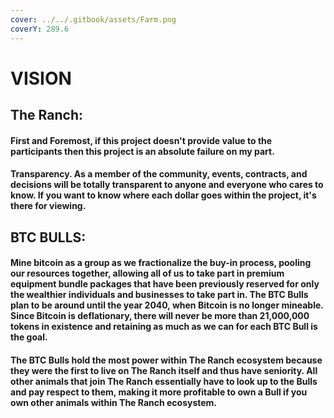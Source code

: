 ```yaml
---
cover: ../../.gitbook/assets/Farm.png
coverY: 289.6
---
```


# VISION

## The Ranch:&#x20;

#### First and Foremost, if this project doesn't provide value to the participants then this project is an absolute failure on my part.&#x20;

#### Transparency. As a member of the community, events, contracts, and decisions will be totally transparent to anyone and everyone who cares to know. If you want to know where each dollar goes within the project, it's there for viewing.&#x20;

## BTC BULLS:&#x20;

#### Mine bitcoin as a group as we fractionalize the buy-in process, pooling our resources together, allowing all of us to take part in premium equipment bundle packages that have been previously reserved for only the wealthier individuals and businesses to take part in. The BTC Bulls plan to be around until the year 2040, when Bitcoin is no longer mineable. Since Bitcoin is deflationary, there will never be more than 21,000,000 tokens in existence and retaining as much as we can for each BTC Bull is the goal.&#x20;

#### The BTC Bulls hold the most power within The Ranch ecosystem because they were the first to live on The Ranch itself and thus have seniority. All other animals that join The Ranch essentially have to look up to the Bulls and pay respect to them, making it more profitable to own a Bull if you own other animals within The Ranch ecosystem.&#x20;
